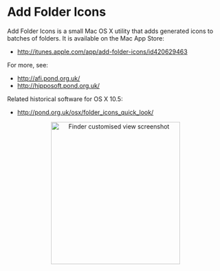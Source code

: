 Add Folder Icons
================

Add Folder Icons is a small Mac OS X utility that adds generated icons to batches of folders. It is available on the Mac App Store:

- http://itunes.apple.com/app/add-folder-icons/id420629463

For more, see:

- http://afi.pond.org.uk/
- http://hipposoft.pond.org.uk/

Related historical software for OS X 10.5:

- http://pond.org.uk/osx/folder_icons_quick_look/

<p align="center">
  <img src="http://pond.org.uk/osx/add_folder_icons/images/n10.png" alt="Finder customised view screenshot" width="300" height="331">
</p>
